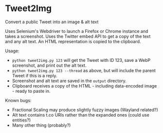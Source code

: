 # Tweet2Img
Convert a public Tweet into an image &amp; alt text

Uses Selenium's Webdriver to launch a Firefox or Chrome instance and takes a screenshot. Uses the Twitter embed API to get a copy of the text and any alt text. An HTML representation is copied to the clipboard.

Usage:

* `python tweet2img.py 123` will get the Tweet with ID 123, save a WebP screenshot, and print out the alt text.
* `python tweet2img.py 123 --thread` as above, but will include the parent Tweet if this is a reply.
* Screenshot and alt text are saved in the `output` directory.
* Clipboard receives a copy of the HTML - including data-encoded image - ready to paste in.

Known bugs:

* Fractional Scaling may produce slightly fuzzy images (Wayland related?)
* Alt text contains t.co URls rather than the expanded ones (could use entities?)
* Many other thing (probably?)